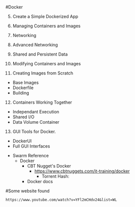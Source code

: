 #Docker

5. Create a Simple Dockerized App

6. Managing Containers and Images

7. Networking

8. Advanced Networking

9. Shared and Persistent Data

10. Modifying Containers and Images

11. Creating Images from Scratch
  - Base Images
  - Dockerfile
  - Building
  
12. Containers Working Together
  - Independant Execution
  - Shared I/O
  - Data Volume Container

13. GUI Tools for Docker.
  - DockerUI
  - Full GUI Interfaces

+ Swarm
Reference
  - Docker
    - CBT Nugget's Docker
      - https://www.cbtnuggets.com/it-training/docker
        - Torrent Hash:
    - Docker docs


#Some website found
```
https://www.youtube.com/watch?v=YFl2mCHdv24&list=WL
```
